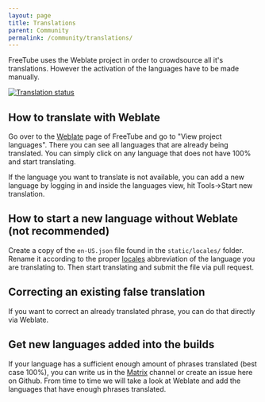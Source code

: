 ```yaml
---
layout: page
title: Translations
parent: Community
permalink: /community/translations/
---
```


FreeTube uses the Weblate project in order to crowdsource all it's translations. However the activation of the languages have to be made manually.

<a href="https://hosted.weblate.org/engage/free-tube/">
<img src="https://hosted.weblate.org/widgets/free-tube/-/287x66-grey.png" alt="Translation status" />
</a>

## How to translate with Weblate
Go over to the [Weblate](https://hosted.weblate.org/engage/free-tube/) page of FreeTube and go to "View project languages".
There you can see all languages that are already being translated. You can simply click on any language that does not have 100% and start translating.

If the language you want to translate is not available, you can add a new language by logging in and inside the languages view, hit Tools->Start new translation.

## How to start a new language without Weblate (not recommended)
Create a copy of the `en-US.json` file found in the `static/locales/` folder.  Rename it according to the proper [locales](https://electronjs.org/docs/api/locales) abbreviation of the language you are translating to. Then start translating and submit the file via pull request.

## Correcting an existing false translation
If you want to correct an already translated phrase, you can do that directly via Weblate.

## Get new languages added into the builds
If your language has a sufficient enough amount of phrases translated (best case 100%), you can write us in the [Matrix](https://riot.im/app/#/group/+freetube:matrix.org) channel or create an issue here on Github. From time to time we will take a look at Weblate and add the languages that have enough phrases translated.
